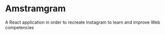 # Amstramgram
A React application in order to recreate Instagram to learn and improve Web competencies
